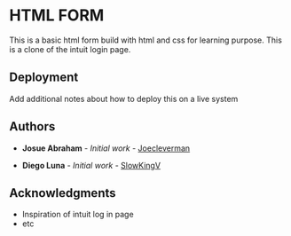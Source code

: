 # HTML FORM

This is a basic html form build with html and css for learning purpose. This is a clone of the intuit login page.

## Deployment

Add additional notes about how to deploy this on a live system

## Authors

- **Josue Abraham** - _Initial work_ - [Joecleverman](https://github.com/Joecleverman)

- **Diego Luna** - _Initial work_ - [SlowKingV](https://github.com/SlowKingV)

## Acknowledgments

- Inspiration of intuit log in page 
- etc
